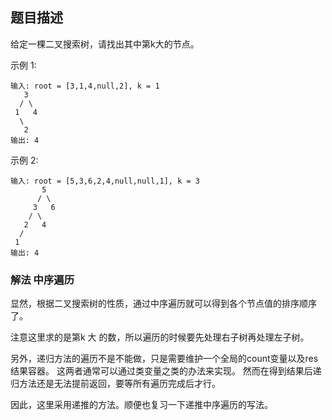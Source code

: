 ## 题目描述
给定一棵二叉搜索树，请找出其中第k大的节点。

示例 1:
```
输入: root = [3,1,4,null,2], k = 1
   3
  / \
 1   4
  \
   2
输出: 4
```
示例 2:
```
输入: root = [5,3,6,2,4,null,null,1], k = 3
       5
      / \
     3   6
    / \
   2   4
  /
 1
输出: 4
```

### 解法 中序遍历
显然，根据二叉搜索树的性质，通过中序遍历就可以得到各个节点值的排序顺序了。

注意这里求的是第k 大 的数，所以遍历的时候要先处理右子树再处理左子树。

另外，递归方法的遍历不是不能做，只是需要维护一个全局的count变量以及res结果容器。
这两者通常可以通过类变量之类的办法来实现。
然而在得到结果后递归方法还是无法提前返回，要等所有遍历完成后才行。

因此，这里采用递推的方法。顺便也复习一下递推中序遍历的写法。
